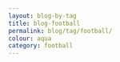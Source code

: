 ```yaml
---
layout: blog-by-tag
title: blog-football
permalink: blog/tag/football/
colour: aqua
category: football
---
```

